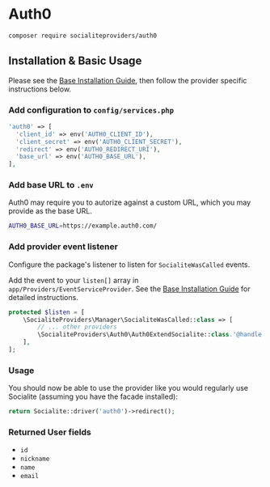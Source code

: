 # Auth0

```bash
composer require socialiteproviders/auth0
```

## Installation & Basic Usage

Please see the [Base Installation Guide](https://socialiteproviders.com/usage/), then follow the provider specific instructions below.

### Add configuration to `config/services.php`

```php
'auth0' => [
  'client_id' => env('AUTH0_CLIENT_ID'),
  'client_secret' => env('AUTH0_CLIENT_SECRET'),
  'redirect' => env('AUTH0_REDIRECT_URI'),
  'base_url' => env('AUTH0_BASE_URL'),
],
```

### Add base URL to `.env`

Auth0 may require you to autorize against a custom URL, which you may provide as the base URL.

```bash
AUTH0_BASE_URL=https://example.auth0.com/
```

### Add provider event listener

Configure the package's listener to listen for `SocialiteWasCalled` events.

Add the event to your `listen[]` array in `app/Providers/EventServiceProvider`. See the [Base Installation Guide](https://socialiteproviders.com/usage/) for detailed instructions.

```php
protected $listen = [
    \SocialiteProviders\Manager\SocialiteWasCalled::class => [
        // ... other providers
        \SocialiteProviders\Auth0\Auth0ExtendSocialite::class.'@handle',
    ],
];
```

### Usage

You should now be able to use the provider like you would regularly use Socialite (assuming you have the facade installed):

```php
return Socialite::driver('auth0')->redirect();
```

### Returned User fields

- ``id``
- ``nickname``
- ``name``
- ``email``
